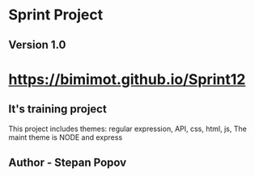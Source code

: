 # Sprint Project

## Version 1.0

# https://bimimot.github.io/Sprint12


## It's training project
This project includes themes: regular expression, API, css, html, js, 
The maint theme is NODE and express
	
## Author - Stepan Popov


	
